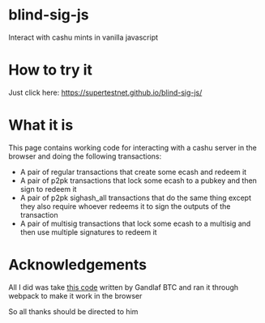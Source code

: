 # blind-sig-js
Interact with cashu mints in vanilla javascript

# How to try it
Just click here: https://supertestnet.github.io/blind-sig-js/

# What it is
This page contains working code for interacting with a cashu server in the browser and doing the following transactions:
- A pair of regular transactions that create some ecash and redeem it
- A pair of p2pk transactions that lock some ecash to a pubkey and then sign to redeem it
- A pair of p2pk sighash_all transactions that do the same thing except they also require whoever redeems it to sign the outputs of the transaction
- A pair of multisig transactions that lock some ecash to a multisig and then use multiple signatures to redeem it

# Acknowledgements
All I did was take [this code](https://github.com/gandlafbtc/cashu-crypto-js) written by Gandlaf BTC and ran it through webpack to make it work in the browser

So all thanks should be directed to him
